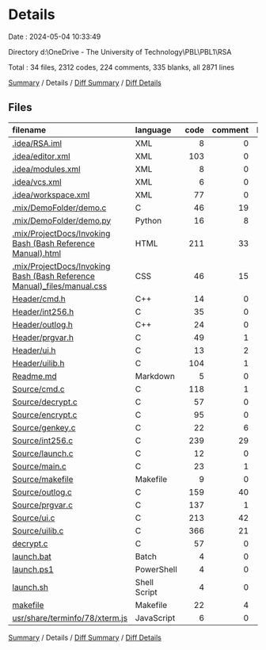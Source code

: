 # Details

Date : 2024-05-04 10:33:49

Directory d:\\OneDrive - The University of Technology\\PBL\\PBL1\\RSA

Total : 34 files,  2312 codes, 224 comments, 335 blanks, all 2871 lines

[Summary](results.md) / Details / [Diff Summary](diff.md) / [Diff Details](diff-details.md)

## Files
| filename | language | code | comment | blank | total |
| :--- | :--- | ---: | ---: | ---: | ---: |
| [.idea/RSA.iml](/.idea/RSA.iml) | XML | 8 | 0 | 0 | 8 |
| [.idea/editor.xml](/.idea/editor.xml) | XML | 103 | 0 | 0 | 103 |
| [.idea/modules.xml](/.idea/modules.xml) | XML | 8 | 0 | 0 | 8 |
| [.idea/vcs.xml](/.idea/vcs.xml) | XML | 6 | 0 | 0 | 6 |
| [.idea/workspace.xml](/.idea/workspace.xml) | XML | 77 | 0 | 0 | 77 |
| [.mix/DemoFolder/demo.c](/.mix/DemoFolder/demo.c) | C | 46 | 19 | 10 | 75 |
| [.mix/DemoFolder/demo.py](/.mix/DemoFolder/demo.py) | Python | 16 | 8 | 5 | 29 |
| [.mix/ProjectDocs/Invoking Bash (Bash Reference Manual).html](/.mix/ProjectDocs/Invoking%20Bash%20(Bash%20Reference%20Manual).html) | HTML | 211 | 33 | 15 | 259 |
| [.mix/ProjectDocs/Invoking Bash (Bash Reference Manual)_files/manual.css](/.mix/ProjectDocs/Invoking%20Bash%20(Bash%20Reference%20Manual)_files/manual.css) | CSS | 46 | 15 | 12 | 73 |
| [Header/cmd.h](/Header/cmd.h) | C++ | 14 | 0 | 4 | 18 |
| [Header/int256.h](/Header/int256.h) | C | 35 | 0 | 15 | 50 |
| [Header/outlog.h](/Header/outlog.h) | C++ | 24 | 0 | 5 | 29 |
| [Header/prgvar.h](/Header/prgvar.h) | C | 49 | 1 | 11 | 61 |
| [Header/ui.h](/Header/ui.h) | C | 13 | 2 | 4 | 19 |
| [Header/uilib.h](/Header/uilib.h) | C | 104 | 1 | 14 | 119 |
| [Readme.md](/Readme.md) | Markdown | 5 | 0 | 1 | 6 |
| [Source/cmd.c](/Source/cmd.c) | C | 118 | 1 | 8 | 127 |
| [Source/decrypt.c](/Source/decrypt.c) | C | 57 | 0 | 22 | 79 |
| [Source/encrypt.c](/Source/encrypt.c) | C | 95 | 0 | 26 | 121 |
| [Source/genkey.c](/Source/genkey.c) | C | 22 | 6 | 8 | 36 |
| [Source/int256.c](/Source/int256.c) | C | 239 | 29 | 27 | 295 |
| [Source/launch.c](/Source/launch.c) | C | 12 | 0 | 2 | 14 |
| [Source/main.c](/Source/main.c) | C | 23 | 1 | 9 | 33 |
| [Source/makefile](/Source/makefile) | Makefile | 9 | 0 | 2 | 11 |
| [Source/outlog.c](/Source/outlog.c) | C | 159 | 40 | 18 | 217 |
| [Source/prgvar.c](/Source/prgvar.c) | C | 137 | 1 | 20 | 158 |
| [Source/ui.c](/Source/ui.c) | C | 213 | 42 | 17 | 272 |
| [Source/uilib.c](/Source/uilib.c) | C | 366 | 21 | 47 | 434 |
| [decrypt.c](/decrypt.c) | C | 57 | 0 | 22 | 79 |
| [launch.bat](/launch.bat) | Batch | 4 | 0 | 1 | 5 |
| [launch.ps1](/launch.ps1) | PowerShell | 4 | 0 | 1 | 5 |
| [launch.sh](/launch.sh) | Shell Script | 4 | 0 | 0 | 4 |
| [makefile](/makefile) | Makefile | 22 | 4 | 9 | 35 |
| [usr/share/terminfo/78/xterm.js](/usr/share/terminfo/78/xterm.js) | JavaScript | 6 | 0 | 0 | 6 |

[Summary](results.md) / Details / [Diff Summary](diff.md) / [Diff Details](diff-details.md)